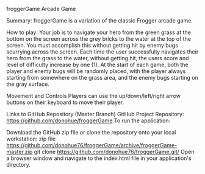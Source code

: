 froggerGame Arcade Game

Summary:
froggerGame is a variation of the classic Frogger arcade game.

How to play:
Your job is to navigate your hero from the green grass at the bottom on the screen across the grey bricks to the water at the top of the screen. You must accomplish this without getting hit by enemy bugs scurrying across the screen. Each time the user successfully navigates their hero from the grass to the water, without getting hit, the users score and level of difficulty increase by one (1). 
At the start of each game, both the player and enemy bugs will be randomly placed, with the player always starting from somewhere on the grass area, and the enemy bugs starting on the gray surface.

Movement and Controls
Players can use the up/down/left/right arrow buttons on their keyboard to move their player.

Links to GitHub Repository (Master Branch)
GitHub Project Repository: https://github.com/donohue/froggerGame
To run the application:

Download the GitHub zip file or clone the repository onto your local workstation:
zip file https://github.com/donohue76/froggerGame/archive/froggerGame-master.zip
git clone https://github.com/donohue76/froggerGame.git/
Open a browser window and navigate to the index.html file in your application's directory.